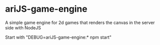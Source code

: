 # ariJS-game-engine
A simple game engine for 2d games that renders the canvas in the server side with NodeJS

Start with "DEBUG=ariJS-game-engine:* npm start"